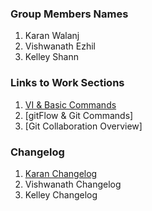 ### Group Members Names

1. Karan Walanj
2. Vishwanath Ezhil
3. Kelley Shann

### Links to Work Sections

1. [VI & Basic Commands](https://github.com/enforcer20/KVKRepo/blob/master/Vi.md)
2. [gitFlow & Git Commands]
3. [Git Collaboration Overview]

### Changelog

1. [Karan Changelog](https://github.com/enforcer20/KVKRepo/blob/master/ChangeLog_KaranWalanj.md)
2. Vishwanath Changelog
3. Kelley Changelog
